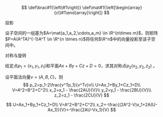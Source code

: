 $$
\def\brac#1{\left(#1\right)}
\def\mat#1{\left[\begin{array}{cl}#1\end{array}\right]}
$$



投影

设子空间的一组基为$A=\mat{a_1,a_2,\cdots,a_m} \in \R^{n\times m}$，则矩阵$P=A(A^TA)^{-1}A^T \in \R^{n \times n}$将任何$\R^n$中的向量投影至该子空间中。





对称与旋转

给定点$p_1=(x_1,y_1,z_1)$和平面$Ax+By+Cz+D=0$，求其对称点$p_2(x_2,y_2,z_2)$ 。

设平面法向量$v=(A,B,C)$，则
$$
p_2=p_1-2\frac{v^Tp_1}{v^Tv}v\\
U=Ax_1+By_1+Cz_1+D\\
V=A^2+B^2+C^2\\
x_2=x_1 - \frac{2AU}{V}\\
y_2=y_1 - \frac{2BU}{V}\\
z_2=z_1 - \frac{2CU}{V}
$$

$$
U=Ax_1+By_1+Cz_1+D\\
V=A^2+B^2+C^2\\
x_2=-\frac{(2A^2-V)x_1+2A(U-Ax_1)}{V}=-\frac{2AU-Vx_1}{V}
$$

